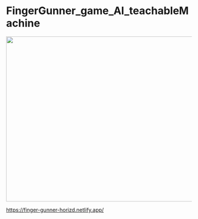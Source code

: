 # FingerGunner_game_AI_teachableMachine

<img src="./fingerGunner_Prototype_1.gif" width="800" height="450" />

https://finger-gunner-horizd.netlify.app/
